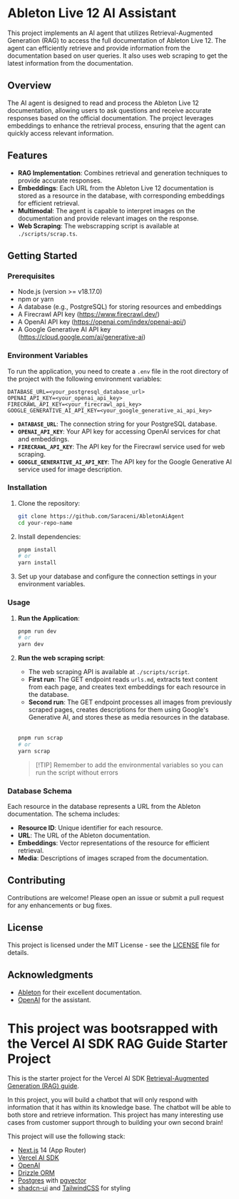# Ableton Live 12 AI Assistant

This project implements an AI agent that utilizes Retrieval-Augmented Generation (RAG) to access the full documentation of Ableton Live 12. The agent can efficiently retrieve and provide information from the documentation based on user queries. It also uses web scraping to get the latest information from the documentation.

## Overview

The AI agent is designed to read and process the Ableton Live 12 documentation, allowing users to ask questions and receive accurate responses based on the official documentation. The project leverages embeddings to enhance the retrieval process, ensuring that the agent can quickly access relevant information.


## Features

- **RAG Implementation**: Combines retrieval and generation techniques to provide accurate responses.
- **Embeddings**: Each URL from the Ableton Live 12 documentation is stored as a resource in the database, with corresponding embeddings for efficient retrieval.
- **Multimodal**: The agent is capable to interpret images on the documentation and provide relevant images on the response.
- **Web Scraping**: The webscrapping script is available at `./scripts/scrap.ts`.

## Getting Started

### Prerequisites

- Node.js (version >= v18.17.0)
- npm or yarn
- A database (e.g., PostgreSQL) for storing resources and embeddings
- A Firecrawl API key (<a href="https://www.firecrawl.dev/" target="_blank">https://www.firecrawl.dev/</a>)
- A OpenAI API key (<a href="https://openai.com/index/openai-api/" target="_blank">https://openai.com/index/openai-api/</a>)
- A Google Generative AI API key (<a href="https://cloud.google.com/ai/generative-ai" target="_blank">https://cloud.google.com/ai/generative-ai</a>)

### Environment Variables

To run the application, you need to create a `.env` file in the root directory of the project with the following environment variables:

```plaintext
DATABASE_URL=<your_postgresql_database_url>
OPENAI_API_KEY=<your_openai_api_key>
FIRECRAWL_API_KEY=<your_firecrawl_api_key>
GOOGLE_GENERATIVE_AI_API_KEY=<your_google_generative_ai_api_key>
```

- **`DATABASE_URL`**: The connection string for your PostgreSQL database.
- **`OPENAI_API_KEY`**: Your API key for accessing OpenAI services for chat and embeddings.
- **`FIRECRAWL_API_KEY`**: The API key for the Firecrawl service used for web scraping.
- **`GOOGLE_GENERATIVE_AI_API_KEY`**: The API key for the Google Generative AI service used for image description.

### Installation

1. Clone the repository:
   ```bash
   git clone https://github.com/Saraceni/AbletonAiAgent
   cd your-repo-name
   ```

2. Install dependencies:
   ```bash
   pnpm install
   # or
   yarn install
   ```

3. Set up your database and configure the connection settings in your environment variables.

### Usage

1. **Run the Application**:
   ```bash
   pnpm run dev
   # or
   yarn dev
   ```

2. **Run the web scraping script**:
   - The web scraping API is available at `./scripts/script`.
   - **First run**: The GET endpoint reads `urls.md`, extracts text content from each page, and creates text embeddings for each resource in the database.
   - **Second run**: The GET endpoint processes all images from previously scraped pages, creates descriptions for them using Google's Generative AI, and stores these as media resources in the database. 

   </br>

   ```bash
   pnpm run scrap
   # or
   yarn scrap
   ```

   >  [!TIP]
   >  Remember to add the environmental variables so you can run the script without errors

### Database Schema

Each resource in the database represents a URL from the Ableton documentation. The schema includes:

- **Resource ID**: Unique identifier for each resource.
- **URL**: The URL of the Ableton documentation.
- **Embeddings**: Vector representations of the resource for efficient retrieval.
- **Media**: Descriptions of images scraped from the documentation.

## Contributing

Contributions are welcome! Please open an issue or submit a pull request for any enhancements or bug fixes.

## License

This project is licensed under the MIT License - see the [LICENSE](LICENSE) file for details.

## Acknowledgments

- [Ableton](https://www.ableton.com/en/live/) for their excellent documentation.
- [OpenAI](https://openai.com/) for the assistant.


# This project was bootsrapped with the Vercel AI SDK RAG Guide Starter Project

This is the starter project for the Vercel AI SDK [Retrieval-Augmented Generation (RAG) guide](https://sdk.vercel.ai/docs/guides/rag-chatbot).

In this project, you will build a chatbot that will only respond with information that it has within its knowledge base. The chatbot will be able to both store and retrieve information. This project has many interesting use cases from customer support through to building your own second brain!

This project will use the following stack:

- [Next.js](https://nextjs.org) 14 (App Router)
- [Vercel AI SDK](https://sdk.vercel.ai/docs)
- [OpenAI](https://openai.com)
- [Drizzle ORM](https://orm.drizzle.team)
- [Postgres](https://www.postgresql.org/) with [ pgvector ](https://github.com/pgvector/pgvector)
- [shadcn-ui](https://ui.shadcn.com) and [TailwindCSS](https://tailwindcss.com) for styling
